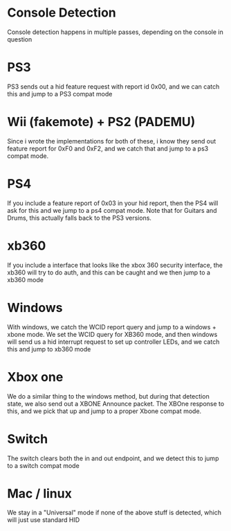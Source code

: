 # Console Detection
Console detection happens in multiple passes, depending on the console in question

# PS3
PS3 sends out a hid feature request with report id 0x00, and we can catch this and jump to a PS3 compat mode

# Wii (fakemote) + PS2 (PADEMU)
Since i wrote the implementations for both of these, i know they send out feature report for 0xF0 and 0xF2, and we catch that and jump to a ps3 compat mode.

# PS4
If you include a feature report of 0x03 in your hid report, then the PS4 will ask for this and we jump to a ps4 compat mode. Note that for Guitars and Drums, this actually falls back to the PS3 versions.

# xb360
If you include a interface that looks like the xbox 360 security interface, the xb360 will try to do auth, and this can be caught and we then jump to a xb360 mode

# Windows
With windows, we catch the WCID report query and jump to a windows + xbone mode. We set the WCID query for XB360 mode, and then windows will send us a hid interrupt request to set up controller LEDs, and we catch this and jump to xb360 mode

# Xbox one
We do a similar thing to the windows method, but during that detection state, we also send out a XBONE Announce packet. The XBOne response to this, and we pick that up and jump to a proper Xbone compat mode.

# Switch
The switch clears both the in and out endpoint, and we detect this to jump to a switch compat mode

# Mac / linux
We stay in a "Universal" mode if none of the above stuff is detected, which will just use standard HID